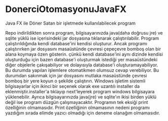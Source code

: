# DonerciOtomasyonuJavaFX
Java FX ile Döner Satan bir işletmede kullanılabilecek program

Repo indirildikten sonra program,
bilgisayarınızda java(daha doğrusu jre) ve sqlite yüklü ise 
içerisindeki jar dosyasına tıklanarak çalıştırılabilir.
Program çalıştırıldığında kendi database'ini kendisi oluşturur.
Ancak programı çalıştırırken jar dosyasını masaüstünde çevresi 
çepeçevre bomboş olan bir alana koymaya özen gösterin.
çünkü kendi database'ini aynı dizinde kendisi oluşturduğu için bazen database'i
oluşturmak istediği yer masaüstündeki diğer objelerle çakışabiliyor ve dolayısıyla
database'i oluşturamayabiliyor. Bu durumda yapılan işlemlere otomatikmen olumsuz
cevap verebiliyor. Bu durumdan sakınmak için jar dosyasını mutlaka masaüstünde çevresi bomboş bir yere koyun o şekilde çalıştırın.
Windows işletim sistemli bilgisayarlar için ikinci bir seçenek olarak exe uzantılı installer da eklenmiştir.installer'a tıklayıp next'leyerek program windows bilgisayara yüklenebilir.
Ayrıca bilgisayarınızda java(jre) ve sqlite'ın ikisi birden yüklü değil ise program düzgün çalışmayacaktır.
Programın tek eksiği print özelliğinin olmamasıdır. Print özelliğinin olmamasının nedeni
programı yazdığım sırada elimde yazıcı olmadığı için deneme olanağım olmamasıdır.
